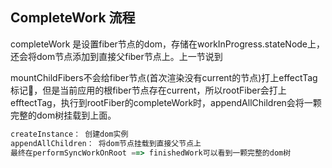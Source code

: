 ## CompleteWork 流程

completeWork 是设置fiber节点的dom，存储在workInProgress.stateNode上，还会将dom节点添加到直接父fiber节点上。上一节说到

mountChildFibers不会给fiber节点(首次渲染没有current的节点)打上effectTag标记📌，但是当前应用的根fiber节点存在current，所以rootFiber会打上efftectTag，执行到rootFiber的completeWork时，appendAllChildren会将一颗完整的dom树挂载到上面。

```js
createInstance： 创建dom实例
appendAllChildren： 将dom节点挂载到直接父节点上
最终在performSyncWorkOnRoot ==> finishedWork可以看到一颗完整的dom树
```


